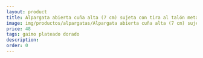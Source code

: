 ```yaml
---
layout: product
title: Alpargata abierta cuña alta (7 cm) sujeta con tira al talón metalizada
image: img/productos/alpargatas/Alpargata abierta cuña alta (7 cm) sujeta con tira al talón metalizada=48=gaimo plateado dorado.webp
price: 48
tags: gaimo plateado dorado
description: 
order: 0
---
```

